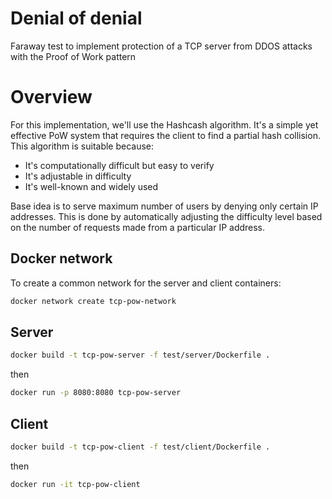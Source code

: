 # Denial of denial
Faraway test to implement protection of a TCP server from DDOS attacks with the Proof of Work pattern

# Overview
For this implementation, we'll use the Hashcash algorithm. It's a simple yet effective PoW system that requires the client to find a partial hash collision. This algorithm is suitable because:
* It's computationally difficult but easy to verify
* It's adjustable in difficulty
* It's well-known and widely used

Base idea is to serve maximum number of users by denying only certain IP addresses. This is done by automatically adjusting the difficulty level based on the number of requests made from a particular IP address.

## Docker network
To create a common network for the server and client containers:

```bash
docker network create tcp-pow-network
```

## Server
```bash
docker build -t tcp-pow-server -f test/server/Dockerfile .
```   
then    
```bash
docker run -p 8080:8080 tcp-pow-server
```

## Client
```bash
docker build -t tcp-pow-client -f test/client/Dockerfile .
```
then
```bash
docker run -it tcp-pow-client
```
